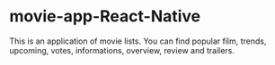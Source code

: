 # movie-app-React-Native
This is an application of movie lists. You can find popular film, trends, upcoming, votes, informations, overview, review and trailers.  
